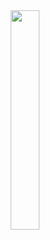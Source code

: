 <div align=center>
<img src="https://github.com/user-attachments/assets/22d98eec-15e9-4302-bb66-d7b948a3ed16" width="30%">
</div>
